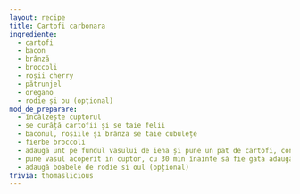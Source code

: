 ```yaml
---
layout: recipe
title: Cartofi carbonara
ingrediente:
  - cartofi
  - bacon
  - brânză
  - broccoli
  - roșii cherry
  - pătrunjel
  - oregano
  - rodie și ou (opțional)
mod_de_preparare:
  - încălzește cuptorul
  - se curăță cartofii și se taie felii
  - baconul, roșiile și brânza se taie cubulețe
  - fierbe broccoli
  - adaugă unt pe fundul vasului de iena și pune un pat de cartofi, condimentează, adaugă bacon și brânză, mai pune un strat de cartofi și repetă
  - pune vasul acoperit in cuptor, cu 30 min înainte să fie gata adaugă broccoli și încă un strat de brânză
  - adaugă boabele de rodie si oul (opțional)
trivia: thomaslicious
---
```

